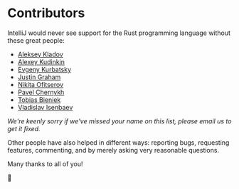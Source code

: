 # Contributors

IntelliJ would never see support for the Rust programming language without these great people:

  * [Aleksey Kladov](https://github.com/matklad)
  * [Alexey Kudinkin](https://github.com/alexeykudinkin)
  * [Evgeny Kurbatsky](https://github.com/atsky)
  * [Justin Graham](https://github.com/Falkenfighter)
  * [Nikita Ofitserov](https://github.com/himikof)
  * [Pavel Chernykh](https://github.com/pavel-v-chernykh)
  * [Tobias Bieniek](https://github.com/Turbo87)
  * [Vladislav Isenbaev](https://github.com/winger)

*We're keenly sorry if we've missed your name on this list, please email us to get it fixed.*

Other people have also helped in different ways: reporting bugs, requesting features, commenting, and by merely asking very reasonable questions.

Many thanks to all of you!

:tada:
